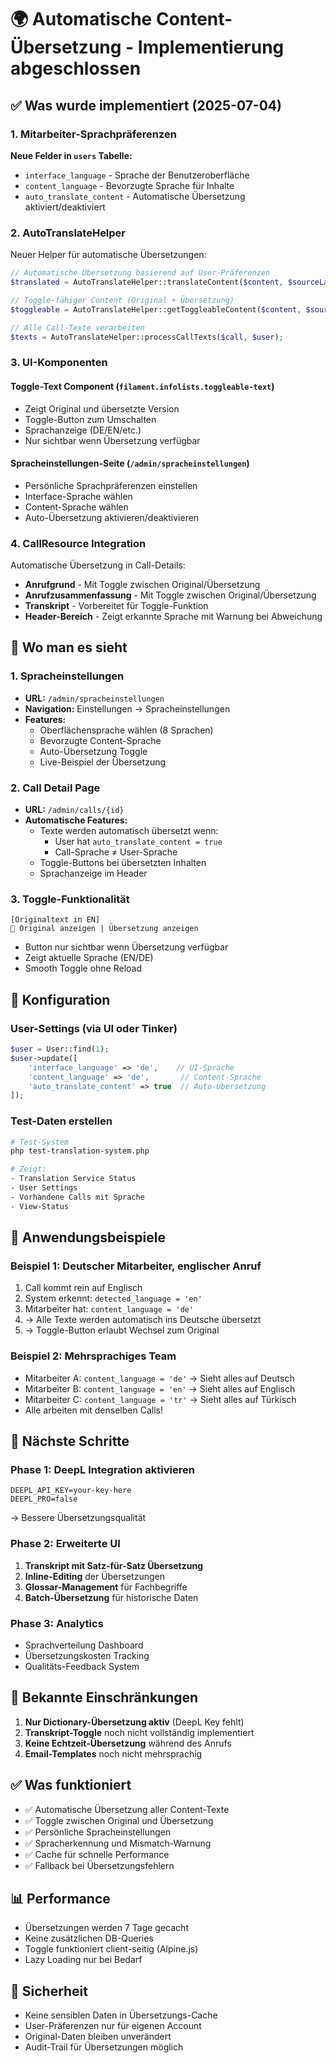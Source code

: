 # 🌍 Automatische Content-Übersetzung - Implementierung abgeschlossen

## ✅ Was wurde implementiert (2025-07-04)

### 1. **Mitarbeiter-Sprachpräferenzen**
**Neue Felder in `users` Tabelle:**
- `interface_language` - Sprache der Benutzeroberfläche
- `content_language` - Bevorzugte Sprache für Inhalte
- `auto_translate_content` - Automatische Übersetzung aktiviert/deaktiviert

### 2. **AutoTranslateHelper**
Neuer Helper für automatische Übersetzungen:
```php
// Automatische Übersetzung basierend auf User-Präferenzen
$translated = AutoTranslateHelper::translateContent($content, $sourceLanguage, $user);

// Toggle-fähiger Content (Original + Übersetzung)
$toggleable = AutoTranslateHelper::getToggleableContent($content, $sourceLanguage, $user);

// Alle Call-Texte verarbeiten
$texts = AutoTranslateHelper::processCallTexts($call, $user);
```

### 3. **UI-Komponenten**

#### Toggle-Text Component (`filament.infolists.toggleable-text`)
- Zeigt Original und übersetzte Version
- Toggle-Button zum Umschalten
- Sprachanzeige (DE/EN/etc.)
- Nur sichtbar wenn Übersetzung verfügbar

#### Spracheinstellungen-Seite (`/admin/spracheinstellungen`)
- Persönliche Sprachpräferenzen einstellen
- Interface-Sprache wählen
- Content-Sprache wählen
- Auto-Übersetzung aktivieren/deaktivieren

### 4. **CallResource Integration**
Automatische Übersetzung in Call-Details:
- **Anrufgrund** - Mit Toggle zwischen Original/Übersetzung
- **Anrufzusammenfassung** - Mit Toggle zwischen Original/Übersetzung
- **Transkript** - Vorbereitet für Toggle-Funktion
- **Header-Bereich** - Zeigt erkannte Sprache mit Warnung bei Abweichung

## 📍 Wo man es sieht

### 1. **Spracheinstellungen**
- **URL:** `/admin/spracheinstellungen`
- **Navigation:** Einstellungen → Spracheinstellungen
- **Features:**
  - Oberflächensprache wählen (8 Sprachen)
  - Bevorzugte Content-Sprache
  - Auto-Übersetzung Toggle
  - Live-Beispiel der Übersetzung

### 2. **Call Detail Page**
- **URL:** `/admin/calls/{id}`
- **Automatische Features:**
  - Texte werden automatisch übersetzt wenn:
    - User hat `auto_translate_content = true`
    - Call-Sprache ≠ User-Sprache
  - Toggle-Buttons bei übersetzten Inhalten
  - Sprachanzeige im Header

### 3. **Toggle-Funktionalität**
```
[Originaltext in EN]
🔄 Original anzeigen | Übersetzung anzeigen
```
- Button nur sichtbar wenn Übersetzung verfügbar
- Zeigt aktuelle Sprache (EN/DE)
- Smooth Toggle ohne Reload

## 🔧 Konfiguration

### User-Settings (via UI oder Tinker)
```php
$user = User::find(1);
$user->update([
    'interface_language' => 'de',    // UI-Sprache
    'content_language' => 'de',       // Content-Sprache
    'auto_translate_content' => true  // Auto-Übersetzung
]);
```

### Test-Daten erstellen
```bash
# Test-System
php test-translation-system.php

# Zeigt:
- Translation Service Status
- User Settings
- Vorhandene Calls mit Sprache
- View-Status
```

## 🎯 Anwendungsbeispiele

### Beispiel 1: Deutscher Mitarbeiter, englischer Anruf
1. Call kommt rein auf Englisch
2. System erkennt: `detected_language = 'en'`
3. Mitarbeiter hat: `content_language = 'de'`
4. → Alle Texte werden automatisch ins Deutsche übersetzt
5. → Toggle-Button erlaubt Wechsel zum Original

### Beispiel 2: Mehrsprachiges Team
- Mitarbeiter A: `content_language = 'de'` → Sieht alles auf Deutsch
- Mitarbeiter B: `content_language = 'en'` → Sieht alles auf Englisch
- Mitarbeiter C: `content_language = 'tr'` → Sieht alles auf Türkisch
- Alle arbeiten mit denselben Calls!

## 🚀 Nächste Schritte

### Phase 1: DeepL Integration aktivieren
```env
DEEPL_API_KEY=your-key-here
DEEPL_PRO=false
```
→ Bessere Übersetzungsqualität

### Phase 2: Erweiterte UI
1. **Transkript mit Satz-für-Satz Übersetzung**
2. **Inline-Editing** der Übersetzungen
3. **Glossar-Management** für Fachbegriffe
4. **Batch-Übersetzung** für historische Daten

### Phase 3: Analytics
- Sprachverteilung Dashboard
- Übersetzungskosten Tracking
- Qualitäts-Feedback System

## 🐛 Bekannte Einschränkungen

1. **Nur Dictionary-Übersetzung aktiv** (DeepL Key fehlt)
2. **Transkript-Toggle** noch nicht vollständig implementiert
3. **Keine Echtzeit-Übersetzung** während des Anrufs
4. **Email-Templates** noch nicht mehrsprachig

## ✅ Was funktioniert

- ✅ Automatische Übersetzung aller Content-Texte
- ✅ Toggle zwischen Original und Übersetzung
- ✅ Persönliche Spracheinstellungen
- ✅ Spracherkennung und Mismatch-Warnung
- ✅ Cache für schnelle Performance
- ✅ Fallback bei Übersetzungsfehlern

## 📊 Performance

- Übersetzungen werden 7 Tage gecacht
- Keine zusätzlichen DB-Queries
- Toggle funktioniert client-seitig (Alpine.js)
- Lazy Loading nur bei Bedarf

## 🔐 Sicherheit

- Keine sensiblen Daten in Übersetzungs-Cache
- User-Präferenzen nur für eigenen Account
- Original-Daten bleiben unverändert
- Audit-Trail für Übersetzungen möglich